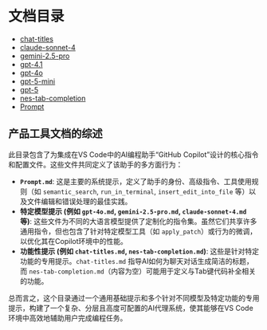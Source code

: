 # 文档目录

- [chat-titles](./chat-titles.md)
- [claude-sonnet-4](./claude-sonnet-4.md)
- [gemini-2.5-pro](./gemini-2.5-pro.md)
- [gpt-4.1](./gpt-4.1.md)
- [gpt-4o](./gpt-4o.md)
- [gpt-5-mini](./gpt-5-mini.md)
- [gpt-5](./gpt-5.md)
- [nes-tab-completion](./nes-tab-completion.md)
- [Prompt](./Prompt.md)

## 产品工具文档的综述

此目录包含了为集成在VS Code中的AI编程助手“GitHub Copilot”设计的核心指令和配置文件。这些文件共同定义了该助手的多方面行为：

- **`Prompt.md`**: 这是主要的系统提示，定义了助手的身份、高级指令、工具使用规则（如 `semantic_search`, `run_in_terminal`, `insert_edit_into_file` 等）以及文件编辑和错误处理的最佳实践。
- **特定模型提示 (例如 `gpt-4o.md`, `gemini-2.5-pro.md`, `claude-sonnet-4.md` 等)**: 这些文件为不同的大语言模型提供了定制化的指令集。虽然它们共享许多通用指令，但也包含了针对特定模型工具（如 `apply_patch`）或行为的微调，以优化其在Copilot环境中的性能。
- **功能性提示 (例如 `chat-titles.md`, `nes-tab-completion.md`)**: 这些是针对特定功能的专用提示。`chat-titles.md` 指导AI如何为聊天对话生成简洁的标题，而 `nes-tab-completion.md`（内容为空）可能用于定义与Tab键代码补全相关的功能。

总而言之，这个目录通过一个通用基础提示和多个针对不同模型及特定功能的专用提示，构建了一个复杂、分层且高度可配置的AI代理系统，使其能够在VS Code环境中高效地辅助用户完成编程任务。